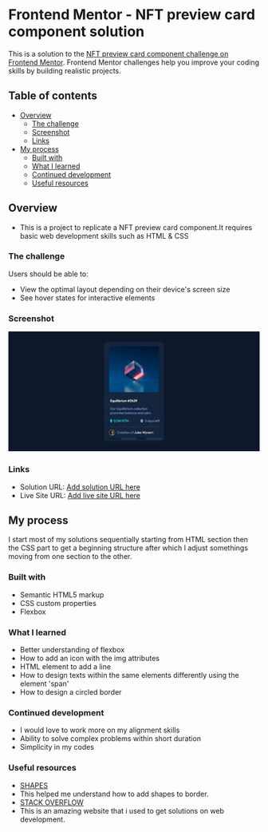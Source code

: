 # Frontend Mentor - NFT preview card component solution

This is a solution to the [NFT preview card component challenge on Frontend Mentor](https://www.frontendmentor.io/challenges/nft-preview-card-component-SbdUL_w0U). Frontend Mentor challenges help you improve your coding skills by building realistic projects. 

## Table of contents

- [Overview](#overview)
  - [The challenge](#the-challenge)
  - [Screenshot](#screenshot)
  - [Links](#links)
- [My process](#my-process)
  - [Built with](#built-with)
  - [What I learned](#what-i-learned)
  - [Continued development](#continued-development)
  - [Useful resources](#useful-resources)


## Overview
- This is a project to replicate a NFT preview card component.It requires basic web development skills such as HTML & CSS

### The challenge

Users should be able to:

- View the optimal layout depending on their device's screen size
- See hover states for interactive elements

### Screenshot

![Screenshot](images/SCREENSHOT.jpg)

### Links

- Solution URL: [Add solution URL here](https://your-solution-url.com)
- Live Site URL: [Add live site URL here](https://your-live-site-url.com)

## My process
I start most of my solutions sequentially starting from HTML section then the CSS part to get a beginning structure after which I adjust somethings moving from one section to the other.

### Built with

- Semantic HTML5 markup
- CSS custom properties
- Flexbox

### What I learned
- Better understanding of flexbox
- How to add an icon with the img attributes
- HTML element to add a line
- How to design texts within the same elements differently using the element 'span'
- How to design a circled border

### Continued development
- I would love to work more on my alignment skills
- Ability to solve complex problems within short duration
- Simplicity in my codes 

### Useful resources

- [SHAPES](https://css-tricks.com/the-shapes-of-css/) 
- This helped me understand how to add shapes to border.
- [STACK OVERFLOW](https://stackoverflow.com/) 
- This is an amazing website that i used to get solutions on web development.
